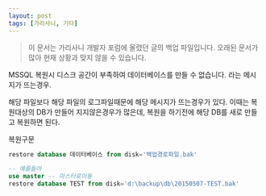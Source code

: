 ```yaml
---
layout: post
tags: [가리사니, 기타]
---
```


> 이 문서는 가리사니 개발자 포럼에 올렸던 글의 백업 파일입니다.
오래된 문서가 많아 현재 상황과 맞지 않을 수 있습니다.


MSSQL 복원시 디스크 공간이 부족하여 데이터베이스를 만들 수 없습니다. 라는 메시지가 뜨는경우.

해당 파일보다 해당 파일의 로그파일때문에 해당 메시지가 뜨는경우가 있다.
이때는 복원대상의 DB가 만들어 지지않은경우가 많은데, 복원을 하기전에 해당 DB를 새로 만들고 복원하면 된다.

복원구문
``` sql
restore database 데이터베이스 from disk='백업경로파일.bak'

-- 예를들어
use master -- 마스터로이동
restore database TEST from disk='d:\backup\db\20150507-TEST.bak'
```